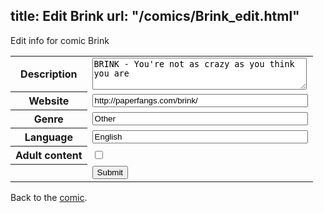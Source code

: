 title: Edit Brink
url: "/comics/Brink_edit.html"
---
Edit info for comic Brink

<form name="comic" action="http://gaepostmail.appspot.com/comic/" method="post">
<table class="comicinfo">
<tr>
<th>Description</th><td><textarea name="description" cols="40" rows="3">BRINK - You're not as crazy as you think you are</textarea></td>
</tr>
<tr>
<th>Website</th><td><input type="text" name="url" value="http://paperfangs.com/brink/" size="40"/></td>
</tr>
<tr>
<th>Genre</th><td><input type="text" name="genre" value="Other" size="40"/></td>
</tr>
<tr>
<th>Language</th><td><input type="text" name="language" value="English" size="40"/></td>
</tr>
<tr>
<th>Adult content</th><td><input type="checkbox" name="adult" value="adult" /></td>
</tr>
<tr>
<th></th><td>
<input type="hidden" name="comic" value="Brink" />
<input type="submit" name="submit" value="Submit" />
</td>
</tr>
</table>
</form>

Back to the [comic](Brink.html).
